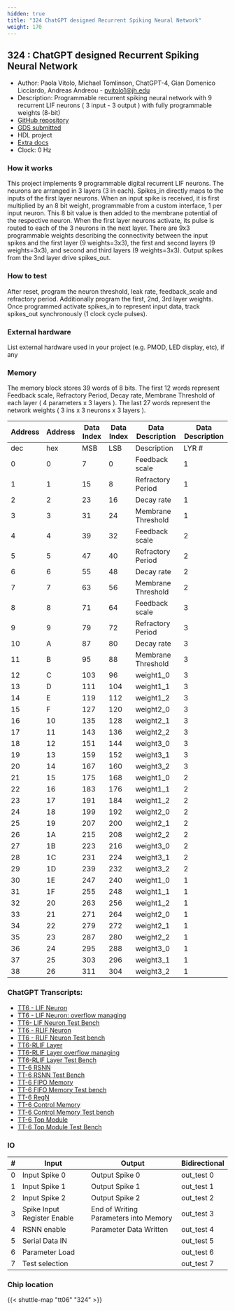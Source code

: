 ```yaml
---
hidden: true
title: "324 ChatGPT designed Recurrent Spiking Neural Network"
weight: 170
---
```


## 324 : ChatGPT designed Recurrent Spiking Neural Network

* Author: Paola Vitolo, Michael Tomlinson, ChatGPT-4, Gian Domenico Licciardo, Andreas Andreou - pvitolo1@jh.edu
* Description: Programmable recurrent spiking neural network with 9 recurrent LIF neurons ( 3 input - 3 output ) with fully programmable weights (8-bit)
* [GitHub repository](https://github.com/Andreou-JHULabOrg/tinytapeout_06_chatgpt_rsnn)
* [GDS submitted](https://github.com/Andreou-JHULabOrg/tinytapeout_06_chatgpt_rsnn/actions/runs/8758255062)
* HDL project
* [Extra docs](None)
* Clock: 0 Hz

<!---

This file is used to generate your project datasheet. Please fill in the information below and delete any unused
sections.

You can also include images in this folder and reference them in the markdown. Each image must be less than
512 kb in size, and the combined size of all images must be less than 1 MB.
-->


### How it works

This project implements 9 programmable digital recurrent LIF neurons. The neurons are arranged in 3 layers (3 in each). Spikes_in directly maps to the inputs of the first layer neurons. When an input spike is received, it is first multiplied by an 8 bit weight, programmable from a custom interface, 1 per input neuron. This 8 bit value is then added to the membrane potential of the respective neuron.
When the first layer neurons activate, its pulse is routed to each of the 3 neurons in the next layer.
There are 9x3 programmable weights describing the connectivity between the input spikes and the first layer (9 weights=3x3), the first and second layers (9 weights=3x3), and second and third layers (9 weights=3x3).
Output spikes from the 3nd layer drive spikes_out.

### How to test

After reset, program the neuron threshold, leak rate, feedback_scale and refractory period.
Additionally program the first, 2nd, 3rd layer weights. Once programmed activate spikes_in to represent input data, track spikes_out synchronously (1 clock cycle pulses).

### External hardware

List external hardware used in your project (e.g. PMOD, LED display, etc), if any

### Memory

The memory block stores 39 words of 8 bits.
The first 12 words represent Feedback scale, Refractory Period, Decay rate, Membrane Threshold of each layer ( 4 parameters x 3 layers ).
The last 27 words represent the network weights ( 3 ins x 3 neurons x 3 layers ).

| Address |  Address   | Data Index |  Data Index   | Data Description            | Data Description       |
|---------|-----|--------------|-----|--------------------|-------|
| dec     | hex | MSB          | LSB | Description        | LYR # |
| 0       | 0   | 7            | 0   | Feedback scale     | 1     |
| 1       | 1   | 15           | 8   | Refractory Period  | 1     |
| 2       | 2   | 23           | 16  | Decay rate         | 1     |
| 3       | 3   | 31           | 24  | Membrane Threshold | 1     |
| 4       | 4   | 39           | 32  | Feedback scale     | 2     |
| 5       | 5   | 47           | 40  | Refractory Period  | 2     |
| 6       | 6   | 55           | 48  | Decay rate         | 2     |
| 7       | 7   | 63           | 56  | Membrane Threshold | 2     |
| 8       | 8   | 71           | 64  | Feedback scale     | 3     |
| 9       | 9   | 79           | 72  | Refractory Period  | 3     |
| 10      | A   | 87           | 80  | Decay rate         | 3     |
| 11      | B   | 95           | 88  | Membrane Threshold | 3     |
| 12      | C   | 103          | 96  | weight1_0          | 3     |
| 13      | D   | 111          | 104 | weight1_1          | 3     |
| 14      | E   | 119          | 112 | weight1_2          | 3     |
| 15      | F   | 127          | 120 | weight2_0          | 3     |
| 16      | 10  | 135          | 128 | weight2_1          | 3     |
| 17      | 11  | 143          | 136 | weight2_2          | 3     |
| 18      | 12  | 151          | 144 | weight3_0          | 3     |
| 19      | 13  | 159          | 152 | weight3_1          | 3     |
| 20      | 14  | 167          | 160 | weight3_2          | 3     |
| 21      | 15  | 175          | 168 | weight1_0          | 2     |
| 22      | 16  | 183          | 176 | weight1_1          | 2     |
| 23      | 17  | 191          | 184 | weight1_2          | 2     |
| 24      | 18  | 199          | 192 | weight2_0          | 2     |
| 25      | 19  | 207          | 200 | weight2_1          | 2     |
| 26      | 1A  | 215          | 208 | weight2_2          | 2     |
| 27      | 1B  | 223          | 216 | weight3_0          | 2     |
| 28      | 1C  | 231          | 224 | weight3_1          | 2     |
| 29      | 1D  | 239          | 232 | weight3_2          | 2     |
| 30      | 1E  | 247          | 240 | weight1_0          | 1     |
| 31      | 1F  | 255          | 248 | weight1_1          | 1     |
| 32      | 20  | 263          | 256 | weight1_2          | 1     |
| 33      | 21  | 271          | 264 | weight2_0          | 1     |
| 34      | 22  | 279          | 272 | weight2_1          | 1     |
| 35      | 23  | 287          | 280 | weight2_2          | 1     |
| 36      | 24  | 295          | 288 | weight3_0          | 1     |
| 37      | 25  | 303          | 296 | weight3_1          | 1     |
| 38      | 26  | 311          | 304 | weight3_2          | 1     |

### ChatGPT Transcripts:

* [TT6 - LIF Neuron](https://chat.openai.com/share/535c4a0c-c86d-4ba0-9a4f-99c0c1838d9a)
* [TT6 - LIF Neuron: overflow managing](https://chat.openai.com/share/b7ca6901-2c3b-4495-9e66-dd03410796d1)
* [TT6- LIF Neuron Test Bench](https://chat.openai.com/share/29ee34bb-a055-46f7-b410-eb5cb0ce6a53)
* [TT6 - RLIF Neuron](https://chat.openai.com/share/5e4851a5-1daf-4a8d-a139-cc3902eaedbe)
* [TT6 - RLIF Neuron Test bench](https://chat.openai.com/share/b06b4c8d-7c92-47de-810e-a645104e8219)
* [TT6-RLIF Layer](https://chat.openai.com/share/c9a540f7-5859-4f9d-8a51-1253a600b270)
* [TT6-RLIF Layer overflow managing](https://chat.openai.com/share/186d94ee-5bfe-4725-9e9f-a8b75aad12ca)
* [TT6-RLIF Layer Test Bench](https://chat.openai.com/share/66083653-98e3-4205-9dbc-be5cedb4a1d7)
* [TT-6 RSNN](https://chat.openai.com/share/dfd4aaf6-5d49-4ce6-8764-137a28d0ff33)
* [TT-6 RSNN Test Bench](https://chat.openai.com/share/47821133-237d-49f5-a831-5e6392c57680)
* [TT-6 FIPO Memory](https://chat.openai.com/share/89e4db9c-d54d-4df5-9114-fc9aec4bec26)
* [TT-6 FIFO Memory Test bench](https://chat.openai.com/share/3ab57958-6f31-41c1-a924-d0eb99a4688d)
* [TT-6 RegN](https://chat.openai.com/share/b2ebcf19-ea47-48c7-93d4-53bb519ef158)
* [TT-6 Control Memory](https://chat.openai.com/share/827e75b4-09f1-4793-bec0-5460367164c0)
* [TT-6 Control Memory Test bench](https://chat.openai.com/share/91674715-2c69-41c5-a647-fafee0bc78bf)
* [TT-6 Top Module](https://chat.openai.com/share/d7273ad8-a6e3-449f-9e97-9a1521b1320a)
* [TT-6 Top Module Test Bench](https://chat.openai.com/share/a5e2df3d-87dd-41ea-af40-e716a6e3c370)


### IO

| # | Input          | Output         | Bidirectional   |
| - | -------------- | -------------- | --------------- |
| 0 | Input Spike 0 | Output Spike 0 | out_test 0 |
| 1 | Input Spike 1 | Output Spike 1 | out_test 1 |
| 2 | Input Spike 2 | Output Spike 2 | out_test 2 |
| 3 | Spike Input Register Enable | End of Writing Parameters into Memory | out_test 3 |
| 4 | RSNN enable | Parameter Data Written | out_test 4 |
| 5 | Serial Data IN |  | out_test 5 |
| 6 | Parameter Load |  | out_test 6 |
| 7 | Test selection |  | out_test 7 |

### Chip location

{{< shuttle-map "tt06" "324" >}}
